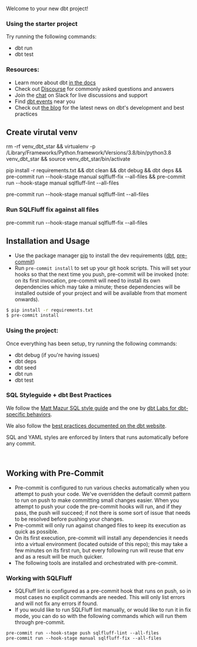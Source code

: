 Welcome to your new dbt project!

### Using the starter project

Try running the following commands:
- dbt run
- dbt test


### Resources:
- Learn more about dbt [in the docs](https://docs.getdbt.com/docs/introduction)
- Check out [Discourse](https://discourse.getdbt.com/) for commonly asked questions and answers
- Join the [chat](https://community.getdbt.com/) on Slack for live discussions and support
- Find [dbt events](https://events.getdbt.com) near you
- Check out [the blog](https://blog.getdbt.com/) for the latest news on dbt's development and best practices


## Create virutal venv
rm -rf venv_dbt_star && virtualenv -p /Library/Frameworks/Python.framework/Versions/3.8/bin/python3.8 venv_dbt_star && source venv_dbt_star/bin/activate

pip install -r requirements.txt && dbt clean && dbt debug && dbt deps && pre-commit run --hook-stage manual sqlfluff-fix --all-files && pre-commit run --hook-stage manual sqlfluff-lint --all-files

pre-commit run --hook-stage manual sqlfluff-lint --all-files


### Run SQLFluff fix against all files
pre-commit run --hook-stage manual sqlfluff-fix --all-files





## Installation and Usage

- Use the package manager [pip](https://pip.pypa.io/en/stable/) to install the dev requirements ([dbt](https://www.getdbt.com/), [pre-commit](https://pre-commit.com/))
- Run `pre-commit install` to set up your git hook scripts. This will set your hooks so that the next time you push, pre-commit will be invoked (note: on its first invocation, pre-commit will need to install its own dependencies which may take a minute; these dependencies will be installed outside of your project and will be available from that moment onwards).

```bash
$ pip install -r requirements.txt
$ pre-commit install
```
 

 ### Using the project:

Once everything has been setup, try running the following commands:

- dbt debug (if you're having issues)
- dbt deps
- dbt seed
- dbt run
- dbt test



### SQL Styleguide + dbt Best Practices

We follow the [Matt Mazur SQL style guide](https://github.com/mattm/sql-style-guide) and the one by [dbt Labs for dbt-specific behaviors](https://github.com/dbt-labs/corp/blob/main/dbt_style_guide.md).

We also follow the [best practices documented on the dbt website](https://docs.getdbt.com/docs/guides/best-practices/).

SQL and YAML styles are enforced by linters that runs automatically before any commit.
 
&nbsp;

## Working with Pre-Commit
- Pre-commit is configured to run various checks automatically when you attempt to push your code. We've overridden the default commit pattern to run on push to make committing small changes easier. When you attempt to push your code the pre-commit hooks will run, and if they pass, the push will succeed; if not there is some sort of issue that needs to be resolved before pushing your changes.
- Pre-commit will only run against changed files to keep its execution as quick as possible.
- On its first execution, pre-commit will install any dependencies it needs into a virtual environment (located outside of this repo); this may take a few minutes on its first run, but every following run will reuse that env and as a result will be much quicker.
- The following tools are installed and orchestrated with pre-commit.
 

### Working with SQLFluff
- SQLFluff lint is configured as a pre-commit hook that runs on push, so in most cases no explicit commands are needed. This will only list errors and will not fix any errors if found.
- If you would like to run SQLFluff lint manually, or would like to run it in fix mode, you can do so with the following commands which will run them through pre-commit.
```
pre-commit run --hook-stage push sqlfluff-lint --all-files
pre-commit run --hook-stage manual sqlfluff-fix --all-files
```
 
